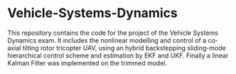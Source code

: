 # Vehicle-Systems-Dynamics
This repository contains the code for the project of the Vehicle Systems Dynamics exam. It includes the nonlinear modelling and control of a co-axial tilting rotor tricopter UAV, using an hybrid backstepping sliding-mode hierarchical control scheme and estimation by EKF and UKF. Finally a linear Kalman Filter was implemented on the trimmed model.

